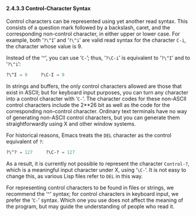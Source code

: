 

#### 2.4.3.3 Control-Character Syntax

Control characters can be represented using yet another read syntax. This consists of a question mark followed by a backslash, caret, and the corresponding non-control character, in either upper or lower case. For example, both ‘`?\^I`’ and ‘`?\^i`’ are valid read syntax for the character `C-i`, the character whose value is 9.

Instead of the ‘`^`’, you can use ‘`C-`’; thus, ‘`?\C-i`’ is equivalent to ‘`?\^I`’ and to ‘`?\^i`’:

```lisp
?\^I ⇒ 9     ?\C-I ⇒ 9
```

In strings and buffers, the only control characters allowed are those that exist in ASCII; but for keyboard input purposes, you can turn any character into a control character with ‘`C-`’. The character codes for these non-ASCII control characters include the 2\*\*26 bit as well as the code for the corresponding non-control character. Ordinary text terminals have no way of generating non-ASCII control characters, but you can generate them straightforwardly using X and other window systems.

For historical reasons, Emacs treats the `DEL` character as the control equivalent of `?`:

```lisp
?\^? ⇒ 127     ?\C-? ⇒ 127
```

As a result, it is currently not possible to represent the character `Control-?`, which is a meaningful input character under X, using ‘`\C-`’. It is not easy to change this, as various Lisp files refer to `DEL` in this way.

For representing control characters to be found in files or strings, we recommend the ‘`^`’ syntax; for control characters in keyboard input, we prefer the ‘`C-`’ syntax. Which one you use does not affect the meaning of the program, but may guide the understanding of people who read it.
